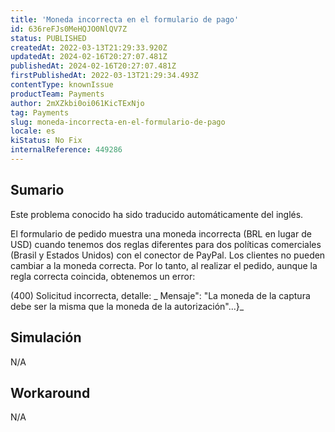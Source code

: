 ```yaml
---
title: 'Moneda incorrecta en el formulario de pago'
id: 636reFJs0MeHQJO0NlQV7Z
status: PUBLISHED
createdAt: 2022-03-13T21:29:33.920Z
updatedAt: 2024-02-16T20:27:07.481Z
publishedAt: 2024-02-16T20:27:07.481Z
firstPublishedAt: 2022-03-13T21:29:34.493Z
contentType: knownIssue
productTeam: Payments
author: 2mXZkbi0oi061KicTExNjo
tag: Payments
slug: moneda-incorrecta-en-el-formulario-de-pago
locale: es
kiStatus: No Fix
internalReference: 449286
---
```


## Sumario

<div class="alert alert-info">
  <p>Este problema conocido ha sido traducido automáticamente del inglés.</p>
</div>



El formulario de pedido muestra una moneda incorrecta (BRL en lugar de USD) cuando tenemos dos reglas diferentes para dos políticas comerciales (Brasil y Estados Unidos) con el conector de PayPal. Los clientes no pueden cambiar a la moneda correcta. Por lo tanto, al realizar el pedido, aunque la regla correcta coincida, obtenemos un error:

(400) Solicitud incorrecta, detalle: _
Mensaje": "La moneda de la captura debe ser la misma que la moneda de la autorización"...}_



## Simulación



N/A



## Workaround



N/A

